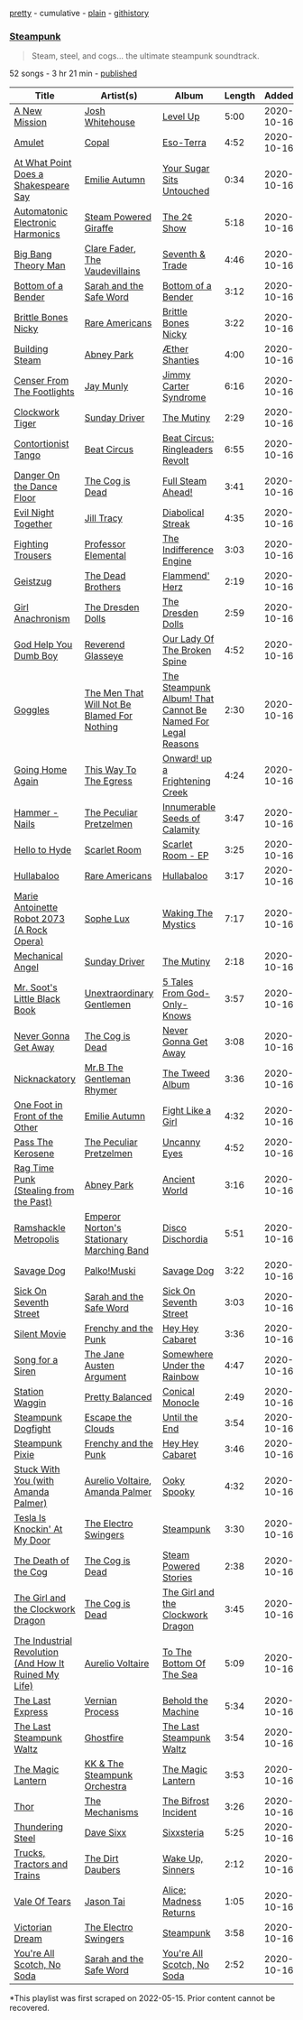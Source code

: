 [pretty](/playlists/pretty/37i9dQZF1DX1aYJMdIFYsC.md) - cumulative - [plain](/playlists/plain/37i9dQZF1DX1aYJMdIFYsC) - [githistory](https://github.githistory.xyz/mackorone/spotify-playlist-archive/blob/main/playlists/plain/37i9dQZF1DX1aYJMdIFYsC)

### [Steampunk](https://open.spotify.com/playlist/37i9dQZF1DX1aYJMdIFYsC)

> Steam, steel, and cogs..\. the ultimate steampunk soundtrack.

52 songs - 3 hr 21 min - [published](https://open.spotify.com/playlist/7AGhILVLHk7I2nemGyD0mI)

| Title | Artist(s) | Album | Length | Added | Removed |
|---|---|---|---|---|---|
| [A New Mission](https://open.spotify.com/track/4eryDkmhlSwLZhgVcgG9W0) | [Josh Whitehouse](https://open.spotify.com/artist/0yvmDpvW6wJgU3Et2ESc9G) | [Level Up](https://open.spotify.com/album/15jZo8EX7oE6N1EKrhinGC) | 5:00 | 2020-10-16 |  |
| [Amulet](https://open.spotify.com/track/3L0bGiltGB95cDYaWGR7Xq) | [Copal](https://open.spotify.com/artist/5V39u9wTuNmiulZNOTJe8Y) | [Eso\-Terra](https://open.spotify.com/album/4R7c8fSzbyCB0gFJbWzjVU) | 4:52 | 2020-10-16 |  |
| [At What Point Does a Shakespeare Say](https://open.spotify.com/track/5V29WDYHqVWER6XDR1bxS6) | [Emilie Autumn](https://open.spotify.com/artist/1K6L6Hw4HibspToNP1FeBC) | [Your Sugar Sits Untouched](https://open.spotify.com/album/4NLEY0kjRDR6Qzv8NQA6kc) | 0:34 | 2020-10-16 | 2022-05-22 |
| [Automatonic Electronic Harmonics](https://open.spotify.com/track/1vRnOlS6Hei11RiUkKCXkO) | [Steam Powered Giraffe](https://open.spotify.com/artist/1yqs45BSh7457Flyhmdv7f) | [The 2¢ Show](https://open.spotify.com/album/4DECRyKlhKJgjZLLuvfAI6) | 5:18 | 2020-10-16 |  |
| [Big Bang Theory Man](https://open.spotify.com/track/7c4mnic17Pi3iZK3Wrekwj) | [Clare Fader](https://open.spotify.com/artist/7mD8SI2zwq42L1PhDme5eE), [The Vaudevillains](https://open.spotify.com/artist/0jUXO59kkk0bItrLswund2) | [Seventh & Trade](https://open.spotify.com/album/5R1lWLuCJY0FNtpX1w4USe) | 4:46 | 2020-10-16 |  |
| [Bottom of a Bender](https://open.spotify.com/track/4Zonz9vTCA1i1jJj1q2m4F) | [Sarah and the Safe Word](https://open.spotify.com/artist/4YguD206MPuadAlhnGppL3) | [Bottom of a Bender](https://open.spotify.com/album/1rXHd9KQmArOlcSGsqi3PZ) | 3:12 | 2020-10-16 |  |
| [Brittle Bones Nicky](https://open.spotify.com/track/4Z85hmUVseTVdp7IlLyxZX) | [Rare Americans](https://open.spotify.com/artist/0e5Rda7VQAY786739xp0Jt) | [Brittle Bones Nicky](https://open.spotify.com/album/4eYoCvvSciqZrZB2QTQXiB) | 3:22 | 2020-10-16 |  |
| [Building Steam](https://open.spotify.com/track/7pxup1JozDvZ2LslnmajIj) | [Abney Park](https://open.spotify.com/artist/0Wv385aRvyuQLODQLsT8Zl) | [Æther Shanties](https://open.spotify.com/album/7f8CKd2wYrImaIWvQ9mNCZ) | 4:00 | 2020-10-16 |  |
| [Censer From The Footlights](https://open.spotify.com/track/39tMDjMI14r0E8OnW3g8by) | [Jay Munly](https://open.spotify.com/artist/7kbuMLWTrPXRXDkIYHUk9u) | [Jimmy Carter Syndrome](https://open.spotify.com/album/0Swj8zZP0r8IlNrycpdBx6) | 6:16 | 2020-10-16 |  |
| [Clockwork Tiger](https://open.spotify.com/track/0RToqTkg0Ybskq73xELjL6) | [Sunday Driver](https://open.spotify.com/artist/7uwlJ8Ukz2zoC1XChgURoC) | [The Mutiny](https://open.spotify.com/album/2wpWH5HvAsmyodemSXxfRG) | 2:29 | 2020-10-16 |  |
| [Contortionist Tango](https://open.spotify.com/track/6REr7zRu5MZHrFSAWdwhNU) | [Beat Circus](https://open.spotify.com/artist/1CHzjpDszfUNOxFOvA2GsH) | [Beat Circus: Ringleaders Revolt](https://open.spotify.com/album/3H4UfoGd5XnFlr07ObRiyA) | 6:55 | 2020-10-16 |  |
| [Danger On the Dance Floor](https://open.spotify.com/track/0paNqyxJJVxexCM1XvHrxN) | [The Cog is Dead](https://open.spotify.com/artist/5aLQtm6eoBgUhsbHvgAJPF) | [Full Steam Ahead!](https://open.spotify.com/album/0iXVoCt3J3sam6QLPrWQM5) | 3:41 | 2020-10-16 |  |
| [Evil Night Together](https://open.spotify.com/track/3abDzZQp1orhQbeYwd89Yq) | [Jill Tracy](https://open.spotify.com/artist/1mme7NxGRKLdbWrM77TWZf) | [Diabolical Streak](https://open.spotify.com/album/26RGsFk2sDDbS6OA0bVuyQ) | 4:35 | 2020-10-16 |  |
| [Fighting Trousers](https://open.spotify.com/track/5d26M7OhCTM7TLeHJOFkg0) | [Professor Elemental](https://open.spotify.com/artist/74v1evvmANyDL1LqJiFIWm) | [The Indifference Engine](https://open.spotify.com/album/4b6Lqq2w8ch9heyZGhKR5Y) | 3:03 | 2020-10-16 |  |
| [Geistzug](https://open.spotify.com/track/5fdo6fqNejb4KcOJ05IofQ) | [The Dead Brothers](https://open.spotify.com/artist/4mQTeNHQBqoPMzBJ7CtXk1) | [Flammend' Herz](https://open.spotify.com/album/3zfeImy92dfmMavqbb2in9) | 2:19 | 2020-10-16 |  |
| [Girl Anachronism](https://open.spotify.com/track/6Zbv79YWB0iZSXwIwEsIOP) | [The Dresden Dolls](https://open.spotify.com/artist/5JqX1glXPg6428ubI1w72i) | [The Dresden Dolls](https://open.spotify.com/album/3BMhZk7YVMQBh0Y4DuyNSt) | 2:59 | 2020-10-16 |  |
| [God Help You Dumb Boy](https://open.spotify.com/track/6vXnDqt9OibNRZwlKq6qz9) | [Reverend Glasseye](https://open.spotify.com/artist/6dpTsQfLG1GDzCQBUjLxWO) | [Our Lady Of The Broken Spine](https://open.spotify.com/album/1QQJoRpRZUZBrrDI8RTcw0) | 4:52 | 2020-10-16 |  |
| [Goggles](https://open.spotify.com/track/7xd4b9zhF5paWpdl2kZC5Z) | [The Men That Will Not Be Blamed For Nothing](https://open.spotify.com/artist/5KKEJKZo0CnjcFwjsRxNqd) | [The Steampunk Album! That Cannot Be Named For Legal Reasons](https://open.spotify.com/album/1AyA6o9ceUspP3oPmXeaqs) | 2:30 | 2020-10-16 |  |
| [Going Home Again](https://open.spotify.com/track/6iIiccC7op1eciRb0Lierj) | [This Way To The Egress](https://open.spotify.com/artist/0XUmpXTJg5hxxwokzBm8xW) | [Onward! up a Frightening Creek](https://open.spotify.com/album/7eVQF5dSfPflkRgVVgJvg2) | 4:24 | 2020-10-16 |  |
| [Hammer \- Nails](https://open.spotify.com/track/41pdbvQfNPpobjO82Te9af) | [The Peculiar Pretzelmen](https://open.spotify.com/artist/0V43fejDDw4vNaPJt2y8g1) | [Innumerable Seeds of Calamity](https://open.spotify.com/album/1yQmuQMjmWCCunxah1tSeE) | 3:47 | 2020-10-16 |  |
| [Hello to Hyde](https://open.spotify.com/track/5Pw0eXZWDVl3eWZ5R9jfAN) | [Scarlet Room](https://open.spotify.com/artist/4LyzJWaqaP0rrAnRDk7iVw) | [Scarlet Room \- EP](https://open.spotify.com/album/5qcqALejTqHIfsuy2scu9l) | 3:25 | 2020-10-16 |  |
| [Hullabaloo](https://open.spotify.com/track/6p0UtzqMmimxDWlDT2wTJN) | [Rare Americans](https://open.spotify.com/artist/0e5Rda7VQAY786739xp0Jt) | [Hullabaloo](https://open.spotify.com/album/3VRfG3LjZPLL91ekJRbikG) | 3:17 | 2020-10-16 |  |
| [Marie Antoinette Robot 2073 \(A Rock Opera\)](https://open.spotify.com/track/12zarp4y0BBwN8t2yNFddz) | [Sophe Lux](https://open.spotify.com/artist/77xsRx1GHpOvLxq1JBUlW6) | [Waking The Mystics](https://open.spotify.com/album/0eNBGtOeBagr9q36LOSZTD) | 7:17 | 2020-10-16 |  |
| [Mechanical Angel](https://open.spotify.com/track/59tCHos3X7k2nCsN9UMIDb) | [Sunday Driver](https://open.spotify.com/artist/7uwlJ8Ukz2zoC1XChgURoC) | [The Mutiny](https://open.spotify.com/album/2wpWH5HvAsmyodemSXxfRG) | 2:18 | 2020-10-16 |  |
| [Mr\. Soot's Little Black Book](https://open.spotify.com/track/172IK49KV3GgqFX3jK3xWN) | [Unextraordinary Gentlemen](https://open.spotify.com/artist/1LBRKesJMnX0rn6QvEoR2Z) | [5 Tales From God\-Only\-Knows](https://open.spotify.com/album/0I9wKjj1hz9kIBxfzq8BU3) | 3:57 | 2020-10-16 |  |
| [Never Gonna Get Away](https://open.spotify.com/track/0JsTbSZcZQewHgHaVjZ14T) | [The Cog is Dead](https://open.spotify.com/artist/5aLQtm6eoBgUhsbHvgAJPF) | [Never Gonna Get Away](https://open.spotify.com/album/1QSMmga1GPvAciWnJacCv7) | 3:08 | 2020-10-16 |  |
| [Nicknackatory](https://open.spotify.com/track/5l8XFOOCEIFPUM6BmwBvqw) | [Mr.B The Gentleman Rhymer](https://open.spotify.com/artist/0ilsDGmlSM7nHPJgbOX0A9) | [The Tweed Album](https://open.spotify.com/album/1loKRUIgy87XUKLfiPkyh1) | 3:36 | 2020-10-16 |  |
| [One Foot in Front of the Other](https://open.spotify.com/track/1s73o8Cf3IyMWLZuTXiK9o) | [Emilie Autumn](https://open.spotify.com/artist/1K6L6Hw4HibspToNP1FeBC) | [Fight Like a Girl](https://open.spotify.com/album/7MAnJ0qYIwmvuGT3K0TWFb) | 4:32 | 2020-10-16 |  |
| [Pass The Kerosene](https://open.spotify.com/track/55vjOZgnoEwV4WvbiH5Faa) | [The Peculiar Pretzelmen](https://open.spotify.com/artist/0V43fejDDw4vNaPJt2y8g1) | [Uncanny Eyes](https://open.spotify.com/album/4RGq30rglXar2J0XwAk3Lz) | 4:52 | 2020-10-16 |  |
| [Rag Time Punk \(Stealing from the Past\)](https://open.spotify.com/track/21GHSrMlelBo4KrrNP6rzI) | [Abney Park](https://open.spotify.com/artist/0Wv385aRvyuQLODQLsT8Zl) | [Ancient World](https://open.spotify.com/album/3SpNTydhGkc9SdqEFl6s1n) | 3:16 | 2020-10-16 |  |
| [Ramshackle Metropolis](https://open.spotify.com/track/3VyMICf0ebG9XzZ8S4nqaT) | [Emperor Norton's Stationary Marching Band](https://open.spotify.com/artist/5djKZ7fY0G4HfAs3y0rKB8) | [Disco Dischordia](https://open.spotify.com/album/2eFNJptcYj9hjzZhckUxPr) | 5:51 | 2020-10-16 |  |
| [Savage Dog](https://open.spotify.com/track/2TCRx6rnVDY59X3yW3dTpW) | [Palko!Muski](https://open.spotify.com/artist/1kfoqfSvRMZLIgMApLLBwr) | [Savage Dog](https://open.spotify.com/album/0ZyEC57ChlU06iMWYycATO) | 3:22 | 2020-10-16 |  |
| [Sick On Seventh Street](https://open.spotify.com/track/6HeYmhYAAtH3eF6xEKmmDz) | [Sarah and the Safe Word](https://open.spotify.com/artist/4YguD206MPuadAlhnGppL3) | [Sick On Seventh Street](https://open.spotify.com/album/3HAUZGnDiKbQilus0094f1) | 3:03 | 2020-10-16 |  |
| [Silent Movie](https://open.spotify.com/track/6ptZ6fEqjRgHnJAiepesOV) | [Frenchy and the Punk](https://open.spotify.com/artist/7fRd6n7FhjhaUUKYiUHmXf) | [Hey Hey Cabaret](https://open.spotify.com/album/1qDdiiEIkefUGiePFaByec) | 3:36 | 2020-10-16 |  |
| [Song for a Siren](https://open.spotify.com/track/0ZBWId9WJJPgHSmTGv4nah) | [The Jane Austen Argument](https://open.spotify.com/artist/1mAZuRxncE9DLiAghJ4ieu) | [Somewhere Under the Rainbow](https://open.spotify.com/album/5nVsOuHNqHg2DMnPfv0par) | 4:47 | 2020-10-16 |  |
| [Station Waggin](https://open.spotify.com/track/0ZKumbInmGR4KooEtKkiSx) | [Pretty Balanced](https://open.spotify.com/artist/2gLKxTZLPJlTAoPTi6dwoJ) | [Conical Monocle](https://open.spotify.com/album/1ZCdWxieRwcQd60bSe6E6j) | 2:49 | 2020-10-16 |  |
| [Steampunk Dogfight](https://open.spotify.com/track/31EkLZnJJpQSOiGAoWvk2F) | [Escape the Clouds](https://open.spotify.com/artist/4diAu0ghMcQoSxiIyXAjd1) | [Until the End](https://open.spotify.com/album/6AnOoJTHDqCTgeJPNGV3mp) | 3:54 | 2020-10-16 |  |
| [Steampunk Pixie](https://open.spotify.com/track/2Wjye3Tz6Ak7FYU7P69zfv) | [Frenchy and the Punk](https://open.spotify.com/artist/7fRd6n7FhjhaUUKYiUHmXf) | [Hey Hey Cabaret](https://open.spotify.com/album/1qDdiiEIkefUGiePFaByec) | 3:46 | 2020-10-16 |  |
| [Stuck With You \(with Amanda Palmer\)](https://open.spotify.com/track/6EYJXTpG1it27JMNFfHKo4) | [Aurelio Voltaire](https://open.spotify.com/artist/2ZCG1aukcb5fjBDgizvDbD), [Amanda Palmer](https://open.spotify.com/artist/726Dh6A5VyDfAAQxilT6A0) | [Ooky Spooky](https://open.spotify.com/album/7KepkEVEIMtK6JrGwdoq4H) | 4:32 | 2020-10-16 |  |
| [Tesla Is Knockin' At My Door](https://open.spotify.com/track/3AlWwKCUlyQHpLSOahmC3i) | [The Electro Swingers](https://open.spotify.com/artist/6rUcuDz43LI9Q4vwx8J9HZ) | [Steampunk](https://open.spotify.com/album/3DI0fmy2m0QXlGLTPs5w3Q) | 3:30 | 2020-10-16 |  |
| [The Death of the Cog](https://open.spotify.com/track/3SokYcSBJpLmPt3HH6b2uE) | [The Cog is Dead](https://open.spotify.com/artist/5aLQtm6eoBgUhsbHvgAJPF) | [Steam Powered Stories](https://open.spotify.com/album/7IhEIonrUVv1Eg5hE1j25t) | 2:38 | 2020-10-16 |  |
| [The Girl and the Clockwork Dragon](https://open.spotify.com/track/7da6pEfwAG4sdY3o2Z4Dk4) | [The Cog is Dead](https://open.spotify.com/artist/5aLQtm6eoBgUhsbHvgAJPF) | [The Girl and the Clockwork Dragon](https://open.spotify.com/album/5aZxy3ECTaRdZ4xmASY4a5) | 3:45 | 2020-10-16 |  |
| [The Industrial Revolution \(And How It Ruined My Life\)](https://open.spotify.com/track/3Xep6dyqhOtxEIYHBbYycs) | [Aurelio Voltaire](https://open.spotify.com/artist/2ZCG1aukcb5fjBDgizvDbD) | [To The Bottom Of The Sea](https://open.spotify.com/album/0mUiry9tfMgAbreYDhCr5T) | 5:09 | 2020-10-16 |  |
| [The Last Express](https://open.spotify.com/track/1sIQkXlM57YsS41WVBIDuA) | [Vernian Process](https://open.spotify.com/artist/68V7IxQ9iK8Sby6w7lgVPR) | [Behold the Machine](https://open.spotify.com/album/5hOSEyiwFzZrczoXjxs5mO) | 5:34 | 2020-10-16 |  |
| [The Last Steampunk Waltz](https://open.spotify.com/track/5ewmVuDphVDXtQYMiajbGi) | [Ghostfire](https://open.spotify.com/artist/4UFWH3kdAOXJ8A9hVMbf9I) | [The Last Steampunk Waltz](https://open.spotify.com/album/12XOr5diB6eDUVoStYdc0j) | 3:54 | 2020-10-16 |  |
| [The Magic Lantern](https://open.spotify.com/track/6Zm6CEs3wDrrvZKfrDUEkR) | [KK & The Steampunk Orchestra](https://open.spotify.com/artist/5v15e125hR9WhmRg4HCwM7) | [The Magic Lantern](https://open.spotify.com/album/3tM7UlLWCLFpJEOEHNehoJ) | 3:53 | 2020-10-16 |  |
| [Thor](https://open.spotify.com/track/2XZHL0Lst5dUViEBjXECbM) | [The Mechanisms](https://open.spotify.com/artist/6UE22SCOUOw9zE4ggbtiWa) | [The Bifrost Incident](https://open.spotify.com/album/2i8KURNn2NsHnYkhGeOwOh) | 3:26 | 2020-10-16 |  |
| [Thundering Steel](https://open.spotify.com/track/4EjmZX0OldwlGKmpHeaSl0) | [Dave Sixx](https://open.spotify.com/artist/5bmP4QfBTH1aWj77rkwVvV) | [Sixxsteria](https://open.spotify.com/album/02fF6tHO8TNYCHx3wuxYpU) | 5:25 | 2020-10-16 |  |
| [Trucks, Tractors and Trains](https://open.spotify.com/track/7poJytZ2JvaJvXdttYfYaj) | [The Dirt Daubers](https://open.spotify.com/artist/3ReEQiErbGXctjBteIvbor) | [Wake Up, Sinners](https://open.spotify.com/album/2anTcwhO5xPQh7x60DuzYv) | 2:12 | 2020-10-16 | 2022-05-25 |
| [Vale Of Tears](https://open.spotify.com/track/7xDNlARZ816nAoDnYZOP8y) | [Jason Tai](https://open.spotify.com/artist/64EvqHQl0WKa7i6XPxc6nb) | [Alice: Madness Returns](https://open.spotify.com/album/64tWgbxQcc8dLBuh3VfyNG) | 1:05 | 2020-10-16 |  |
| [Victorian Dream](https://open.spotify.com/track/3vct6yPe3y4UnrIicr8eYj) | [The Electro Swingers](https://open.spotify.com/artist/6rUcuDz43LI9Q4vwx8J9HZ) | [Steampunk](https://open.spotify.com/album/3DI0fmy2m0QXlGLTPs5w3Q) | 3:58 | 2020-10-16 |  |
| [You're All Scotch, No Soda](https://open.spotify.com/track/5IFRQp9ldK2GzqWS90itnO) | [Sarah and the Safe Word](https://open.spotify.com/artist/4YguD206MPuadAlhnGppL3) | [You're All Scotch, No Soda](https://open.spotify.com/album/73denE4WcST4WaBBs37Lw3) | 2:52 | 2020-10-16 |  |

\*This playlist was first scraped on 2022-05-15. Prior content cannot be recovered.
